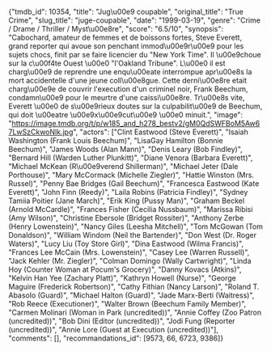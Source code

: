 {"tmdb_id": 10354, "title": "Jug\u00e9 coupable", "original_title": "True Crime", "slug_title": "juge-coupable", "date": "1999-03-19", "genre": "Crime / Drame / Thriller / Myst\u00e8re", "score": "6.5/10", "synopsis": "Cabochard, amateur de femmes et de boissons fortes, Steve Everett, grand reporter qui avoue son penchant immod\u00e9r\u00e9 pour les sujets chocs, finit par se faire licencier du \"New York Time\". Il \u00e9choue sur la c\u00f4te Ouest \u00e0 \"l'Oakland Tribune\". L\u00e0 il est charg\u00e9 de reprendre une enqu\u00eate interrompue apr\u00e8s la mort accidentelle d'une jeune coll\u00e8gue. Cette derni\u00e8re etait charg\u00e9e de couvrir l'execution d'un criminel noir, Frank Beechum, condamn\u00e9 pour le meurtre d'une caissi\u00e8re. Tr\u00e8s vite, Everett \u00e0 de s\u00e9rieux doutes sur la culpabilit\u00e9 de Beechum, qui doit \u00eatre \u00e9x\u00e9cut\u00e9 \u00e0 minuit.", "image": "https://image.tmdb.org/t/p/w185_and_h278_bestv2/gM0QdSWFBoM5Aw67LwSzCkwoNlk.jpg", "actors": ["Clint Eastwood (Steve Everett)", "Isaiah Washington (Frank Louis Beechum)", "LisaGay Hamilton (Bonnie Beechum)", "James Woods (Alan Mann)", "Denis Leary (Bob Findley)", "Bernard Hill (Warden Luther Plunkitt)", "Diane Venora (Barbara Everett)", "Michael McKean (R\u00e9verend Shillerman)", "Michael Jeter (Dale Porthouse)", "Mary McCormack (Michelle Ziegler)", "Hattie Winston (Mrs. Russel)", "Penny Bae Bridges (Gail Beechum)", "Francesca Eastwood (Kate Everett)", "John Finn (Reedy)", "Laila Robins (Patricia Findley)", "Sydney Tamiia Poitier (Jane March)", "Erik King (Pussy Man)", "Graham Beckel (Arnold McCardle)", "Frances Fisher (Cecilia Nussbaum)", "Marissa Ribisi (Amy Wilson)", "Christine Ebersole (Bridget Rossiter)", "Anthony Zerbe (Henry Lowenstein)", "Nancy Giles (Leesha Mitchell)", "Tom McGowan (Tom Donaldson)", "William Windom (Neil the Bartender)", "Don West (Dr. Roger Waters)", "Lucy Liu (Toy Store Girl)", "Dina Eastwood (Wilma Francis)", "Frances Lee McCain (Mrs. Lowenstein)", "Casey Lee (Warren Russell)", "Jack Kehler (Mr. Ziegler)", "Colman Domingo (Wally Cartwright)", "Linda Hoy (Counter Woman at Pocum's Grocery)", "Danny Kovacs (Atkins)", "Kelvin Han Yee (Zachary Platt)", "Kathryn Howell (Nurse)", "George Maguire (Frederick Robertson)", "Cathy Fithian (Nancy Larson)", "Roland T. Abasolo (Guard)", "Michael Halton (Guard)", "Jade Marx-Berti (Waitress)", "Rob Reece (Executioner)", "Walter Brown (Beechum Family Member)", "Carmen Molinari (Woman in Park (uncredited))", "Annie Coffey (Zoo Patron (uncredited))", "Bob Dini (Editor (uncredited))", "Jodi Fung (Reporter (uncredited))", "Annie Lore (Guest at Execution (uncredited))"], "comments": [], "recommandations_id": [9573, 66, 6723, 9386]}
